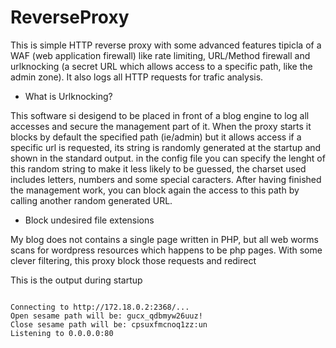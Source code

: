 # ReverseProxy

 
This is simple HTTP reverse proxy with some advanced features tipicla of a WAF (web application firewall) like rate limiting, URL/Method firewall and urlknocking
(a secret URL which allows access to a specific path, like the admin zone).
It also logs all HTTP requests for trafic analysis.

* What is Urlknocking? 
 
This software si desigend to be placed in front of a blog engine to log all accesses and secure the management part of it.
When the proxy starts it blocks by default the specified path (ie/admin) but it allows access if a specific url is requested,
its string is randomly generated at the startup and shown in the standard output.
in the config file you can specify the lenght of this random string to make it less likely to be guessed,
the charset used includes letters, numbers and some special caracters.
After having finished the management work, you can block again the access to this path by calling another random generated URL.

* Block undesired file extensions

My blog does not contains a single page written in PHP, but all web worms scans for wordpress resources which happens to be php pages. With some clever filtering, this proxy block those requests and redirect  

This is the output during startup

```

Connecting to http://172.18.0.2:2368/...
Open sesame path will be: gucx_qdbmyw26uuz!
Close sesame path will be: cpsuxfmcnoq1zz:un
Listening to 0.0.0.0:80

```
